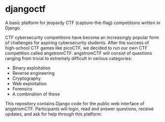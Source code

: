 # djangoctf
A basic platform for jeopardy CTF (capture-the-flag) competitions written in Django.

CTF cybersecurity competitions have become an increasingly popular form of challenges for aspiring cybersecurity students.
After the success of high-school CTF games like picoCTF, we decided to run our own CTF competition called angstromCTF.
angstromCTF will consist of questions ranging from trivial to extremely difficult in various categories:

* Binary exploitation
* Reverse engineering
* Cryptography
* Web exploitation
* Forensics
* A combination of these

This repository contains Django code for the public web interface of angstromCTF.
Participants will login, read and answer questions, receive updates, and ask for help through this platform.

